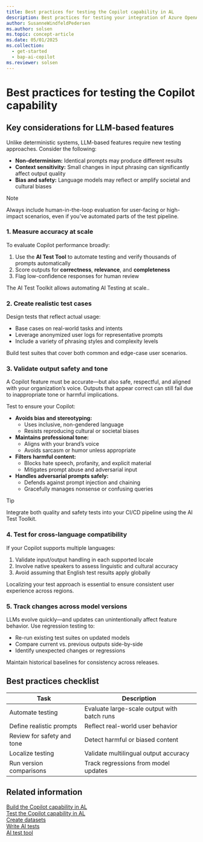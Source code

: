 ```yaml
---
title: Best practices for testing the Copilot capability in AL
description: Best practices for testing your integration of Azure OpenAI Service through the AI module of Business Central.
author: SusanneWindfeldPedersen
ms.author: solsen
ms.topic: concept-article
ms.date: 05/01/2025
ms.collection:
  - get-started
  - bap-ai-copilot
ms.reviewer: solsen
---
```


# Best practices for testing the Copilot capability

## Key considerations for LLM-based features

Unlike deterministic systems, LLM-based features require new testing approaches. Consider the following:

- **Non-determinism:** Identical prompts may produce different results  
- **Context sensitivity:** Small changes in input phrasing can significantly affect output quality  
- **Bias and safety:** Language models may reflect or amplify societal and cultural biases  

> [!NOTE]  
> Always include human-in-the-loop evaluation for user-facing or high-impact scenarios, even if you’ve automated parts of the test pipeline.

### 1. Measure accuracy at scale

To evaluate Copilot performance broadly:

1. Use the **AI Test Tool** to automate testing and verify thousands of prompts automatically  
2. Score outputs for **correctness**, **relevance**, and **completeness**  
3. Flag low-confidence responses for human review  

The AI Test Toolkit allows automating AI Testing at scale..

### 2. Create realistic test cases

Design tests that reflect actual usage:

- Base cases on real-world tasks and intents  
- Leverage anonymized user logs for representative prompts  
- Include a variety of phrasing styles and complexity levels  

Build test suites that cover both common and edge-case user scenarios.

### 3. Validate output safety and tone

A Copilot feature must be accurate—but also safe, respectful, and aligned with your organization’s voice. Outputs that appear correct can still fail due to inappropriate tone or harmful implications.

Test to ensure your Copilot:

- **Avoids bias and stereotyping:**  
  - Uses inclusive, non-gendered language  
  - Resists reproducing cultural or societal biases  
- **Maintains professional tone:**  
  - Aligns with your brand’s voice  
  - Avoids sarcasm or humor unless appropriate  
- **Filters harmful content:**  
  - Blocks hate speech, profanity, and explicit material  
  - Mitigates prompt abuse and adversarial input  
- **Handles adversarial prompts safely:**  
  - Defends against prompt injection and chaining  
  - Gracefully manages nonsense or confusing queries  

> [!TIP]  
> Integrate both quality and safety tests into your CI/CD pipeline using the AI Test Toolkit.

### 4. Test for cross-language compatibility

If your Copilot supports multiple languages:

1. Validate input/output handling in each supported locale  
2. Involve native speakers to assess linguistic and cultural accuracy  
3. Avoid assuming that English test results apply globally  

Localizing your test approach is essential to ensure consistent user experience across regions.

### 5. Track changes across model versions

LLMs evolve quickly—and updates can unintentionally affect feature behavior. Use regression testing to:

- Re-run existing test suites on updated models  
- Compare current vs. previous outputs side-by-side  
- Identify unexpected changes or regressions  

Maintain historical baselines for consistency across releases.

## Best practices checklist

| Task                   | Description                                |
|------------------------|--------------------------------------------|
| Automate testing       | Evaluate large-scale output with batch runs|
| Define realistic prompts| Reflect real-world user behavior           |
| Review for safety and tone| Detect harmful or biased content         |
| Localize testing       | Validate multilingual output accuracy       |
| Run version comparisons| Track regressions from model updates       |

## Related information

[Build the Copilot capability in AL](ai-build-copilot-in-al.md)  
[Test the Copilot capability in AL](ai-test-copilot.md)  
[Create datasets](ai-test-copilot-datasets.md)  
[Write AI tests](ai-test-copilot-ai-tests.md)  
[AI test tool](ai-test-copilot-testtool.md)